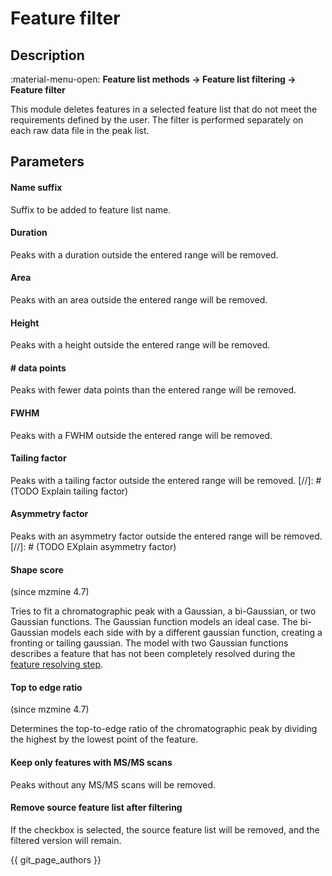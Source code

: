 # **Feature filter**

## **Description**

:material-menu-open: **Feature list methods → Feature list filtering → Feature filter**

This module deletes features in a selected feature list that do not meet the requirements defined by
the user. The filter is performed separately on each raw data file in the peak list.

## **Parameters**

#### **Name suffix**

Suffix to be added to feature list name.

#### **Duration**

Peaks with a duration outside the entered range will be removed.

#### **Area**

Peaks with an area outside the entered range will be removed.

#### **Height**

Peaks with a height outside the entered range will be removed.

#### **\# data points**

Peaks with fewer data points than the entered range will be removed.

#### **FWHM**

Peaks with a FWHM outside the entered range will be removed.

#### **Tailing factor**

Peaks with a tailing factor outside the entered range will be removed.
[//]: # (TODO Explain tailing factor)

#### **Asymmetry factor**

Peaks with an asymmetry factor outside the entered range will be removed.
[//]: # (TODO EXplain asymmetry factor)

#### Shape score

(since mzmine 4.7)

Tries to fit a chromatographic peak with a Gaussian, a bi-Gaussian, or two Gaussian functions.
The Gaussian function models an ideal case. The bi-Gaussian models each side with by a
different gaussian function, creating a fronting or tailing gaussian. The model with two Gaussian
functions describes a feature that has not been completely resolved during
the [feature resolving step](../featdet_resolver_local_minimum/local-minimum-resolver.md).

#### Top to edge ratio

(since mzmine 4.7)

Determines the top-to-edge ratio of the chromatographic peak by dividing the highest by the lowest
point of the feature.

#### **Keep only features with MS/MS scans**

Peaks without any MS/MS scans will be removed.

#### **Remove source feature list after filtering**

If the checkbox is selected, the source feature list will be removed, and the filtered version will
remain.

{{ git_page_authors }}
